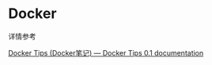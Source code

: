 # Docker

详情参考

[Docker Tips (Docker笔记) — Docker Tips 0.1 documentation](https://dockertips.readthedocs.io/en/latest/index.html)
